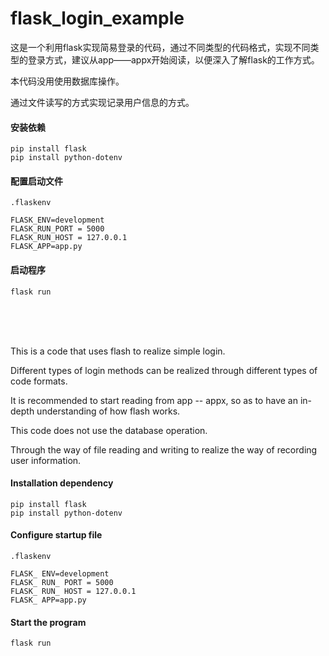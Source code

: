 # flask_login_example

这是一个利用flask实现简易登录的代码，通过不同类型的代码格式，实现不同类型的登录方式，建议从app——appx开始阅读，以便深入了解flask的工作方式。

本代码没用使用数据库操作。

通过文件读写的方式实现记录用户信息的方式。

#### 安装依赖

```
pip install flask
pip install python-dotenv
```

#### 配置启动文件

`.flaskenv`

```
FLASK_ENV=development
FLASK_RUN_PORT = 5000
FLASK_RUN_HOST = 127.0.0.1
FLASK_APP=app.py
```

#### 启动程序

```
flask run
```

</br>
</br>
</br>

This is a code that uses flash to realize simple login. 

Different types of login methods can be realized through different types of code formats. 

It is recommended to start reading from app -- appx, so as to have an in-depth understanding of how flash works.

This code does not use the database operation.

Through the way of file reading and writing to realize the way of recording user information.

#### Installation dependency
```
pip install flask
pip install python-dotenv
```

#### Configure startup file
`.flaskenv`

```
FLASK_ ENV=development
FLASK_ RUN_ PORT = 5000
FLASK_ RUN_ HOST = 127.0.0.1
FLASK_ APP=app.py
```

#### Start the program
```
flask run
```
